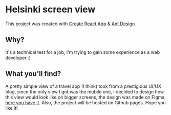# Helsinki screen view

This project was created with [Create React App](https://github.com/facebook/create-react-app) & [Ant Design](https://github.com/ant-design/ant-design)

## Why?

It's a technical test for a job, I'm trying to gain some experience as a web developer :)

## What you'll find?

A pretty simple view of a travel app (I think) took from a prestigious UI/UX blog, since the only view I got was the mobile one, I decided to design how this view would look like on bigger screens, the design was made on Figma, [here you have it](https://www.figma.com/file/u5fdTdoU7dvf8oW8JBqVwd/Screen-5?node-id=1%3A3).
Also, the project will be hosted on Github pages. Hope you like it!

